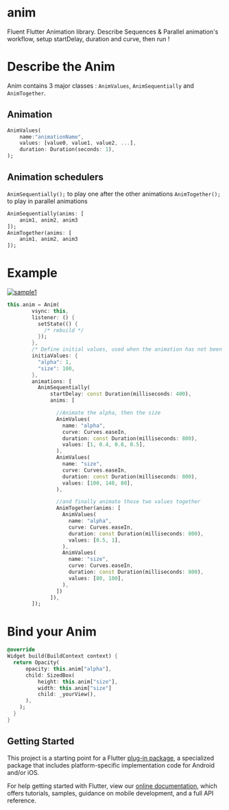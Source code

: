 # anim

Fluent Flutter Animation library. Describe Sequences & Parallel animation's workflow, setup startDelay, duration and curve, then run !

# Describe the Anim

Anim contains 3 major classes : `AnimValues`, `AnimSequentially` and `AnimTogether`.

## Animation
```Dart
AnimValues(
    name:"animationName", 
    values: [value0, value1, value2, ...],
    duration: Duration(seconds: 1),
);
```

## Animation schedulers

`AnimSequentially();` to play one after the other animations
`AnimTogether();` to play in parallel animations

```Dart
AnimSequentially(anims: [
    anim1, anim2, anim3
]);
AnimTogether(anims: [
    anim1, anim2, anim3
]);
```

# Example

[![sample1](https://raw.githubusercontent.com/florent37/Flutter-Anim/master/example/medias/sample1.gif)](https://github.com/florent37/Flutter-Anim)

```Dart
this.anim = Anim(
        vsync: this,
        listener: () {
          setState(() {
            /* rebuild */
          });
        },
        /* Define initial values, used when the animation has not been launched */
        initiaValues: {
          "alpha": 1,
          "size": 100,
        },
        animations: [
          AnimSequentially(
              startDelay: const Duration(milliseconds: 400),
              anims: [

                //Animate the alpha, then the size
                AnimValues(
                  name: "alpha",
                  curve: Curves.easeIn,
                  duration: const Duration(milliseconds: 800),
                  values: [1, 0.4, 0.8, 0.5],
                ),
                AnimValues(
                  name: "size",
                  curve: Curves.easeIn,
                  duration: const Duration(milliseconds: 800),
                  values: [100, 140, 80],
                ),

                //and finally animate those two values together
                AnimTogether(anims: [
                  AnimValues(
                    name: "alpha",
                    curve: Curves.easeIn,
                    duration: const Duration(milliseconds: 800),
                    values: [0.5, 1],
                  ),
                  AnimValues(
                    name: "size",
                    curve: Curves.easeIn,
                    duration: const Duration(milliseconds: 800),
                    values: [80, 100],
                  ),
                ])
              ]),
        ]);
```

# Bind your Anim

```Dart
@override
Widget build(BuildContext context) {
  return Opacity(
      opacity: this.anim["alpha"],
      child: SizedBox(
          height: this.anim["size"],
          width: this.anim["size"]
          child: _yourView(),
      ),
    );
  }
}
```

## Getting Started

This project is a starting point for a Flutter
[plug-in package](https://flutter.io/developing-packages/),
a specialized package that includes platform-specific implementation code for
Android and/or iOS.

For help getting started with Flutter, view our 
[online documentation](https://flutter.io/docs), which offers tutorials, 
samples, guidance on mobile development, and a full API reference.
